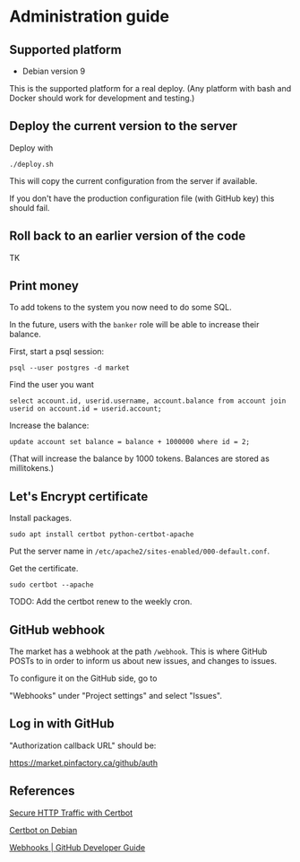 Administration guide
====================

Supported platform
------------------

 * Debian version 9

This is the supported platform for a real deploy.
(Any platform with bash and Docker should work for
development and testing.)


Deploy the current version to the server
----------------------------------------

Deploy with

```
./deploy.sh
```

This will copy the current configuration from the server if available.

If you don't have the production configuration file (with GitHub key) this should fail.



Roll back to an earlier version of the code
-------------------------------------------

TK


Print money
-----------

To add tokens to the system you now need to do some SQL.

In the future, users with the `banker` role will be able to increase their balance.


First, start a psql session:

```
psql --user postgres -d market
```

Find the user you want

```
select account.id, userid.username, account.balance from account join userid on account.id = userid.account;
```

Increase the balance:

```
update account set balance = balance + 1000000 where id = 2;
```

(That will increase the balance by 1000 tokens. Balances are stored as millitokens.)



Let's Encrypt certificate
-------------------------

Install packages.

`sudo apt install certbot python-certbot-apache`

Put the server name in `/etc/apache2/sites-enabled/000-default.conf`.

Get the certificate.

`sudo certbot --apache`

TODO: Add the certbot renew to the weekly cron.


GitHub webhook
--------------

The market has a webhook at the path `/webhook`.
This is where GitHub POSTs to in order to inform us
about new issues, and changes to issues.

To configure it on the GitHub side, go to

"Webhooks" under "Project settings" and select "Issues".


Log in with GitHub
------------------

"Authorization callback URL" should be:

https://market.pinfactory.ca/github/auth


References
----------

[Secure HTTP Traffic with Certbot](https://www.linode.com/docs/quick-answers/websites/secure-http-traffic-certbot/)

[Certbot on Debian](https://certbot.eff.org/lets-encrypt/debianstretch-apache.html)

[Webhooks | GitHub Developer Guide](https://developer.github.com/webhooks/)

